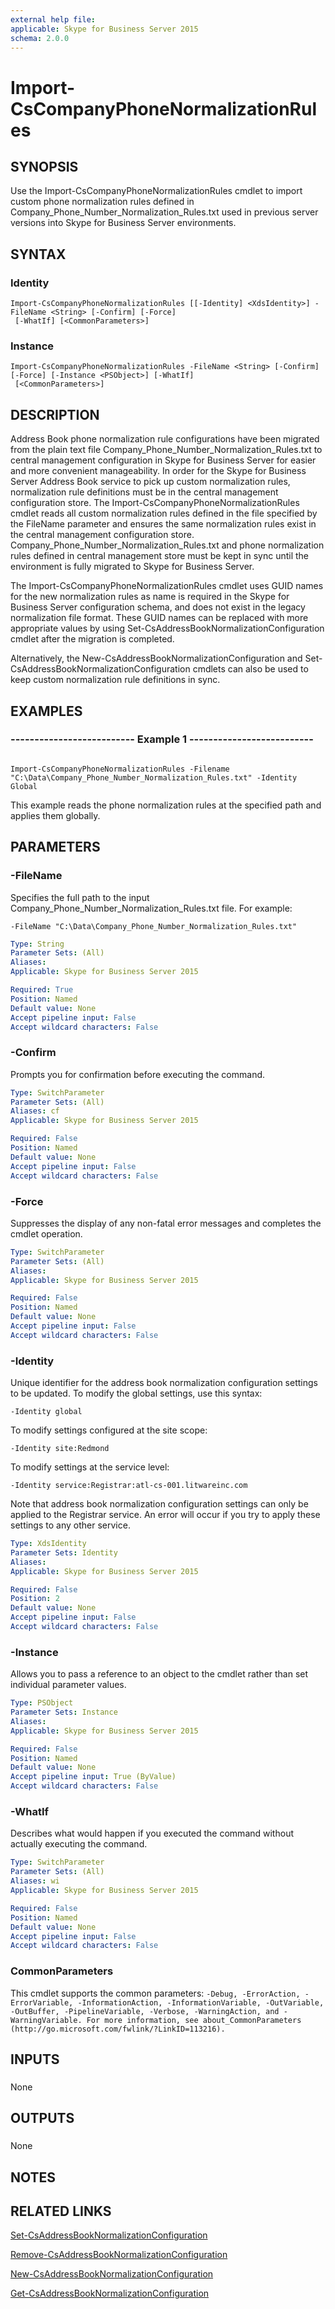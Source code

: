 ```yaml
---
external help file: 
applicable: Skype for Business Server 2015
schema: 2.0.0
---
```


# Import-CsCompanyPhoneNormalizationRules

## SYNOPSIS
Use the Import-CsCompanyPhoneNormalizationRules cmdlet to import custom phone normalization rules defined in Company_Phone_Number_Normalization_Rules.txt used in previous server versions into Skype for Business Server environments.

## SYNTAX

### Identity
```
Import-CsCompanyPhoneNormalizationRules [[-Identity] <XdsIdentity>] -FileName <String> [-Confirm] [-Force]
 [-WhatIf] [<CommonParameters>]
```

### Instance
```
Import-CsCompanyPhoneNormalizationRules -FileName <String> [-Confirm] [-Force] [-Instance <PSObject>] [-WhatIf]
 [<CommonParameters>]
```

## DESCRIPTION
Address Book phone normalization rule configurations have been migrated from the plain text file Company_Phone_Number_Normalization_Rules.txt to central management configuration in Skype for Business Server for easier and more convenient manageability.
In order for the Skype for Business Server Address Book service to pick up custom normalization rules, normalization rule definitions must be in the central management configuration store.
The Import-CsCompanyPhoneNormalizationRules cmdlet reads all custom normalization rules defined in the file specified by the FileName parameter and ensures the same normalization rules exist in the central management configuration store.
Company_Phone_Number_Normalization_Rules.txt and phone normalization rules defined in central management store must be kept in sync until the environment is fully migrated to Skype for Business Server.

The Import-CsCompanyPhoneNormalizationRules cmdlet uses GUID names for the new normalization rules as name is required in the Skype for Business Server configuration schema, and does not exist in the legacy normalization file format.
These GUID names can be replaced with more appropriate values by using Set-CsAddressBookNormalizationConfiguration cmdlet after the migration is completed.

Alternatively, the New-CsAddressBookNormalizationConfiguration and Set-CsAddressBookNormalizationConfiguration cmdlets can also be used to keep custom normalization rule definitions in sync.

## EXAMPLES

### -------------------------- Example 1 -------------------------- 
```

Import-CsCompanyPhoneNormalizationRules -Filename "C:\Data\Company_Phone_Number_Normalization_Rules.txt" -Identity Global
```

This example reads the phone normalization rules at the specified path and applies them globally.


## PARAMETERS

### -FileName
Specifies the full path to the input Company_Phone_Number_Normalization_Rules.txt file.
For example:

`-FileName "C:\Data\Company_Phone_Number_Normalization_Rules.txt"`

```yaml
Type: String
Parameter Sets: (All)
Aliases: 
Applicable: Skype for Business Server 2015

Required: True
Position: Named
Default value: None
Accept pipeline input: False
Accept wildcard characters: False
```

### -Confirm
Prompts you for confirmation before executing the command.

```yaml
Type: SwitchParameter
Parameter Sets: (All)
Aliases: cf
Applicable: Skype for Business Server 2015

Required: False
Position: Named
Default value: None
Accept pipeline input: False
Accept wildcard characters: False
```

### -Force
Suppresses the display of any non-fatal error messages and completes the cmdlet operation.

```yaml
Type: SwitchParameter
Parameter Sets: (All)
Aliases: 
Applicable: Skype for Business Server 2015

Required: False
Position: Named
Default value: None
Accept pipeline input: False
Accept wildcard characters: False
```

### -Identity
Unique identifier for the address book normalization configuration settings to be updated.
To modify the global settings, use this syntax:

`-Identity global`

To modify settings configured at the site scope:

`-Identity site:Redmond`

To modify settings at the service level:

`-Identity service:Registrar:atl-cs-001.litwareinc.com`

Note that address book normalization configuration settings can only be applied to the Registrar service.
An error will occur if you try to apply these settings to any other service.

```yaml
Type: XdsIdentity
Parameter Sets: Identity
Aliases: 
Applicable: Skype for Business Server 2015

Required: False
Position: 2
Default value: None
Accept pipeline input: False
Accept wildcard characters: False
```

### -Instance
Allows you to pass a reference to an object to the cmdlet rather than set individual parameter values.

```yaml
Type: PSObject
Parameter Sets: Instance
Aliases: 
Applicable: Skype for Business Server 2015

Required: False
Position: Named
Default value: None
Accept pipeline input: True (ByValue)
Accept wildcard characters: False
```

### -WhatIf
Describes what would happen if you executed the command without actually executing the command.

```yaml
Type: SwitchParameter
Parameter Sets: (All)
Aliases: wi
Applicable: Skype for Business Server 2015

Required: False
Position: Named
Default value: None
Accept pipeline input: False
Accept wildcard characters: False
```

### CommonParameters
This cmdlet supports the common parameters: `-Debug, -ErrorAction, -ErrorVariable, -InformationAction, -InformationVariable, -OutVariable, -OutBuffer, -PipelineVariable, -Verbose, -WarningAction, and -WarningVariable. For more information, see about_CommonParameters (http://go.microsoft.com/fwlink/?LinkID=113216).`

## INPUTS

###  
None

## OUTPUTS

###  
None

## NOTES

## RELATED LINKS

[Set-CsAddressBookNormalizationConfiguration]()

[Remove-CsAddressBookNormalizationConfiguration]()

[New-CsAddressBookNormalizationConfiguration]()

[Get-CsAddressBookNormalizationConfiguration]()

